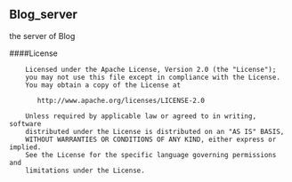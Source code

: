 ## Blog_server
the  server of Blog


####License
    
	
	    Licensed under the Apache License, Version 2.0 (the "License");
	    you may not use this file except in compliance with the License.
	    You may obtain a copy of the License at
	
	       http://www.apache.org/licenses/LICENSE-2.0
	
	    Unless required by applicable law or agreed to in writing, software
	    distributed under the License is distributed on an "AS IS" BASIS,
	    WITHOUT WARRANTIES OR CONDITIONS OF ANY KIND, either express or implied.
	    See the License for the specific language governing permissions and
	    limitations under the License.
